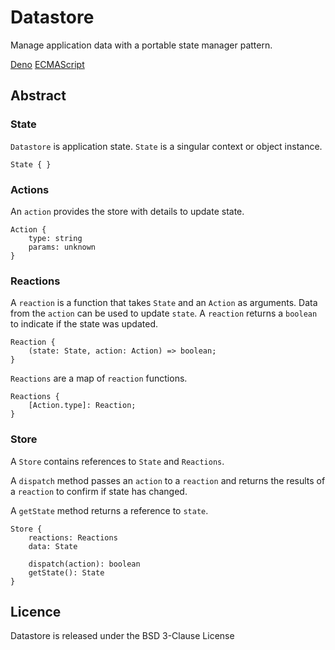 # Datastore

Manage application data with a portable state manager pattern.

[Deno](./deno/v0.1/) [ECMAScript](./es/v0.1/)

## Abstract

### State

`Datastore` is application state. `State` is a singular context or object
instance.

```
State { }
```

### Actions

An `action` provides the store with details to update state.

```
Action {
	type: string
	params: unknown
}
```

### Reactions

A `reaction` is a function that takes `State` and an `Action` as arguments. Data
from the `action` can be used to update `state`. A `reaction` returns a
`boolean` to indicate if the state was updated.

```
Reaction {
	(state: State, action: Action) => boolean;
}
```

`Reactions` are a map of `reaction` functions.

```
Reactions {
	[Action.type]: Reaction;
}
```

### Store

A `Store` contains references to `State` and `Reactions`.

A `dispatch` method passes an `action` to a `reaction` and returns the results
of a `reaction` to confirm if state has changed.

A `getState` method returns a reference to `state`.

```
Store {
	reactions: Reactions
	data: State
	
	dispatch(action): boolean
	getState(): State
}
```

## Licence

Datastore is released under the BSD 3-Clause License
